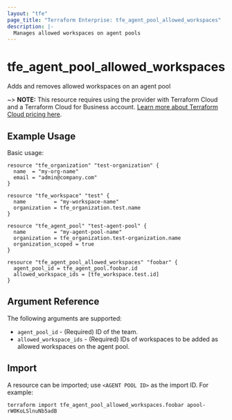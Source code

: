 ```yaml
---
layout: "tfe"
page_title: "Terraform Enterprise: tfe_agent_pool_allowed_workspaces"
description: |-
  Manages allowed workspaces on agent pools
---
```


# tfe_agent_pool_allowed_workspaces

Adds and removes allowed workspaces on an agent pool

~> **NOTE:** This resource requires using the provider with Terraform Cloud and a Terraform Cloud
for Business account.
[Learn more about Terraform Cloud pricing here](https://www.hashicorp.com/products/terraform/pricing).

## Example Usage

Basic usage:

```hcl
resource "tfe_organization" "test-organization" {
  name  = "my-org-name"
  email = "admin@company.com"
}

resource "tfe_workspace" "test" {
  name         = "my-workspace-name"
  organization = tfe_organization.test.name
}

resource "tfe_agent_pool" "test-agent-pool" {
  name         = "my-agent-pool-name"
  organization = tfe_organization.test-organization.name
  organization_scoped = true
}

resource "tfe_agent_pool_allowed_workspaces" "foobar" {
  agent_pool_id = tfe_agent_pool.foobar.id
  allowed_workspace_ids = [tfe_workspace.test.id]
}
```

## Argument Reference

The following arguments are supported:

* `agent_pool_id` - (Required) ID of the team.
* `allowed_workspace_ids` - (Required) IDs of workspaces to be added as allowed workspaces on the agent pool.


## Import

A resource can be imported; use `<AGENT POOL ID>` as the import ID. For example:

```shell
terraform import tfe_agent_pool_allowed_workspaces.foobar apool-rW0KoLSlnuNb5adB
```

